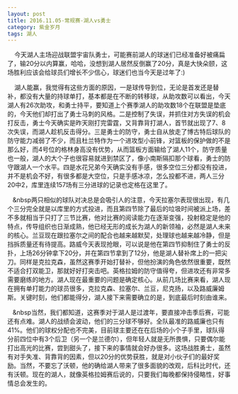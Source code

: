 ```yaml
---
layout: post
title: 2016.11.05-常规赛-湖人vs勇士
category: 紫金岁月
tags: 湖人
---
```


&nbsp;&nbsp;&nbsp;&nbsp;今天湖人主场迎战联盟宇宙队勇士，可能赛前湖人的球迷们已经准备好被痛扁了，输20分以内算赢，哈哈，没想到湖人居然反倒赢了20分，真是大快朵颐，这场胜利应该会给球员们增长不少信心，球迷们也当今天是过年了:)

&nbsp;&nbsp;&nbsp;&nbsp;湖人能赢，我觉得有这些方面的原因，一是球传导到位，无论是首发还是替补，都没有大量的持球单打，基本都是在不断的转移球，从助攻数可以看出，今天湖人有26次助攻，和勇士持平，要知道上个赛季湖人的助攻数18个在联盟是垫底的，今天他们却打出了勇士马刺的风格。二是控制了失误，并抓住对方失误的机会打反击，勇士今天确实是昨天刚打完雷霆，又背靠背打湖人，首节就出现了7、8次失误，而湖人趁机反击得分。三是勇士的防守，勇士自从放走了博古特后球队的防守能力减弱了不少，而且杜兰特作为一个进攻型小前锋，对篮板的保护做的不是那么好，而4号位的格林身高没有优势，从而篮板方面输给了湖人11个，防守质量也一般，湖人的大个子也很容易就进到禁区了，像小南斯隔扣那个球看，勇士的防守跟湖人一个水平。四是水花兄弟今天确实没有手感，很多空位三分都没有投进，并不是机会不好，有很多都是大空位，只是手感冰凉，怎么投都不进，两人三分20中2，库里连续157场有三分进球的记录也定格在这里了。


&nbsp;&nbsp;&nbsp;&nbsp两只相似的球队对决总是会吸引人的注意，今天拉塞尔表现很出现，有几个三分完全就是以库里的方式投进，而且第四节除了最后的垃圾时间被派上场，差不多就相当于只打了三节比赛，他对比赛的阅读能力在逐渐变强，投射稳定是他的特点，传导组织也日渐成熟，他已经无形的成长为湖人的新领袖，必然是湖人未来的核心。兰豆现在跟拉塞尔之间的配合也越来越默契，处理球也越来越冷静，但是挡拆质量还有待提高。路威今天表现抢眼，可以说是他在第四节抑制住了勇士的反扑，上场26分钟拿下20分，并在第四节拿到了12分，他是湖人替补席上的一把尖刀。同样是克拉克森，虽然这赛季开始打替补，但他扮演的角色依然很重要，既然不适合打双能卫，那就好好打突击吧。英格拉姆的防守值得夸，但进攻还有非常多需要磨练的地方。湖人现在最重要的问题是确定核心。从前几场比赛来看，湖人现在拥有单打能力的球员很多，克拉克森、拉塞尔、兰豆，尼克扬，以及路威廉姆斯。关键时刻，他们都能得分，湖人接下来需要确立的是，到底最后时刻由谁来。

&nbsp;&nbsp;&nbsp;&nbsp当然，我们都知道，这赛季对于湖人是过渡年，要直接冲击季后赛，可能还有点难。湖人的战绩会波动，他们的三分球不够好。全队最准的路威廉也只有41%。他们的球权分配也不完美，目前球主要还在在后场的小个子手里，球队得分前四位中有3个后卫（另一个是兰德尔），但年轻人就是无所畏惧，只要偶尔能打出高光的比赛，尝到甜头了，接下来的事情就会好办很多。这场战胜勇士，虽然有对手失准、背靠背的因素，但以20分的优势获胜，就是对小伙子们的最好奖励。当然，不要忘了沃顿，他的确给湖人带来了很多面貌的改观，后科比时代，还有沃顿。现在的湖人，就像英格拉姆赛后说的，只要我们每晚都保持侵略性，好事情总会发生的。